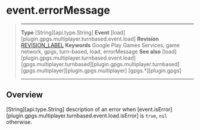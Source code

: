 # event.errorMessage

> --------------------- ------------------------------------------------------------------------------------------
> __Type__              [String][api.type.String]
> __Event__             [load][plugin.gpgs.multiplayer.turnbased.event.load]
> __Revision__          [REVISION_LABEL](REVISION_URL)
> __Keywords__          Google Play Games Services, game network, gpgs, turn-based, load, errorMessage
> __See also__          [load][plugin.gpgs.multiplayer.turnbased.event.load]
>						[gpgs.multiplayer.turnbased][plugin.gpgs.multiplayer.turnbased]
>						[gpgs.multiplayer][plugin.gpgs.multiplayer]
>                       [gpgs.*][plugin.gpgs]
> --------------------- ------------------------------------------------------------------------------------------

## Overview

[String][api.type.String] description of an error when [event.isError][plugin.gpgs.multiplayer.turnbased.event.load.isError] is `true`, `nil` otherwise.